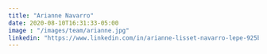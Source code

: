 ```yaml
---
title: "Arianne Navarro"
date: 2020-08-10T16:31:33-05:00
image : "/images/team/arianne.jpg"
linkedin: "https://www.linkedin.com/in/arianne-lisset-navarro-lepe-925b7329/"
---
```


